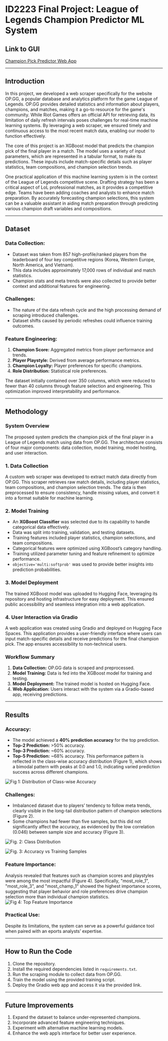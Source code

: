 # ID2223 Final Project: League of Legends Champion Predictor ML System

## Link to GUI
[Champion Pick Predictor Web App](https://huggingface.co/spaces/ivwhy/lol_champion_pick_predictor)

---

## Introduction
In this project, we developed a web scraper specifically for the website OP.GG, a popular database and analytics platform for the game League of Legends. OP.GG provides detailed statistics and information about players, champions, and matches, making it a go-to resource for the game's community. While Riot Games offers an official API for retrieving data, its limitation of daily refresh intervals poses challenges for real-time machine learning systems. By leveraging a web scraper, we ensured timely and continuous access to the most recent match data, enabling our model to function effectively.

The core of this project is an XGBoost model that predicts the champion pick of the final player in a match. The model uses a variety of input parameters, which are represented in a tabular format, to make its predictions. These inputs include match-specific details such as player statistics, team compositions, and champion selection trends.

One practical application of this machine learning system is in the context of the League of Legends competitive scene. Drafting strategy has been a critical aspect of LoL professional matches, as it provides a competitive edge. Teams have been adding coaches and analysts to enhance match preparation. By accurately forecasting champion selections, this system can be a valuable assistant in aiding match preparation through predicting various champion draft variables and compositions.

---

## Dataset
### Data Collection:
- Dataset was taken from 857 high-profile/ranked players from the leaderboard of four key competitive regions (Korea, Western Europe, North America, and Vietnam).
- This data includes approximately 17,000 rows of individual and match statistics.
- Champion stats and meta trends were also collected to provide better context and additional features for engineering.

### Challenges:
- The nature of the data refresh cycle and the high processing demand of scraping introduced challenges.
- Dataset shifts caused by periodic refreshes could influence training outcomes.

### Feature Engineering:
1. **Champion Score:** Aggregated metrics from player performance and trends.
2. **Player Playstyle:** Derived from average performance metrics.
3. **Champion Loyalty:** Player preferences for specific champions.
4. **Role Distribution:** Statistical role preferences.

The dataset initially contained over 350 columns, which were reduced to fewer than 40 columns through feature selection and engineering. This optimization improved interpretability and performance.

---

## Methodology
### System Overview
The proposed system predicts the champion pick of the final player in a League of Legends match using data from OP.GG. The architecture consists of four major components: data collection, model training, model hosting, and user interaction.

### 1. Data Collection
A custom web scraper was developed to extract match data directly from OP.GG. This scraper retrieves raw match details, including player statistics, team compositions, and champion selection trends. The data is then preprocessed to ensure consistency, handle missing values, and convert it into a format suitable for machine learning.

### 2. Model Training
- An **XGBoost Classifier** was selected due to its capability to handle categorical data effectively.
- Data was split into training, validation, and testing datasets.
- Training features included player statistics, champion selections, and team compositions.
- Categorical features were optimized using XGBoost’s category handling.
- Training utilized parameter tuning and feature refinement to optimize performance.
- `objective='multi:softprob'` was used to provide better insights into prediction probabilities.

### 3. Model Deployment
The trained XGBoost model was uploaded to Hugging Face, leveraging its repository and hosting infrastructure for easy deployment. This ensured public accessibility and seamless integration into a web application.

### 4. User Interaction via Gradio
A web application was created using Gradio and deployed on Hugging Face Spaces. This application provides a user-friendly interface where users can input match-specific details and receive predictions for the final champion pick. The app ensures accessibility to non-technical users.

### Workflow Summary
1. **Data Collection:** OP.GG data is scraped and preprocessed.
2. **Model Training:** Data is fed into the XGBoost model for training and testing.
3. **Model Deployment:** The trained model is hosted on Hugging Face.
4. **Web Application:** Users interact with the system via a Gradio-based app, receiving predictions.

---

## Results
### Accuracy:
- The model achieved a **40% prediction accuracy** for the top prediction.
- **Top-2 Prediction:** >50% accuracy.
- **Top-3 Prediction:** ~60% accuracy.
- **Top-5 Prediction:** ~68% accuracy.
This performance pattern is reflected in the class-wise accuracy distribution (Figure 1), which shows a bimodal pattern with peaks at 0.0 and 1.0, indicating varied prediction success across different champions.

![Fig 1: Distribution of Class-wise Accuracy](images/distribution_of_class_wise_accuracy.jpg)

### Challenges:
- Imbalanced dataset due to players’ tendency to follow meta trends, clearly visible in the long-tail distribution pattern of champion selections (Figure 2).
- Some champions had fewer than five samples, but this did not significantly affect the accuracy, as evidenced by the low correlation (0.046) between sample size and accuracy (Figure 3).

![Fig. 2: Class Distribution](images/class_distribution.jpg)

![Fig. 3: Accuracy vs Training Samples](images/accuracy_vs_training_samples.jpg)

### Feature Importance:
Analysis revealed that features such as champion scores and playstyles were among the most impactful (Figure 4). Specifically, "most_role_1", "most_role_3", and "most_champ_1" showed the highest importance scores, suggesting that player behavior and role preferences drive champion selection more than individual champion statistics.
![Fig 4: Top Feature Importance](images/top_feature_importance.jpg)

### Practical Use:
Despite its limitations, the system can serve as a powerful guidance tool when paired with an eports analysts’ expertise.

---

## How to Run the Code
1. Clone the repository.
2. Install the required dependencies listed in `requirements.txt`.
3. Run the scraping module to collect data from OP.GG.
4. Train the model using the provided training script.
5. Deploy the Gradio web app and access it via the provided link.

---

## Future Improvements
1. Expand the dataset to balance under-represented champions.
2. Incorporate advanced feature engineering techniques.
3. Experiment with alternative machine learning models.
4. Enhance the web app’s interface for better user experience.

